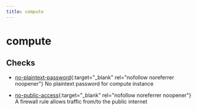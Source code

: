 ```yaml
---
title: compute
---
```


# compute

## Checks


- [no-plaintext-password](no-plaintext-password){:target="_blank" rel="nofollow noreferrer noopener"} No plaintext password for compute instance

- [no-public-access](no-public-access){:target="_blank" rel="nofollow noreferrer noopener"} A firewall rule allows traffic from/to the public internet




